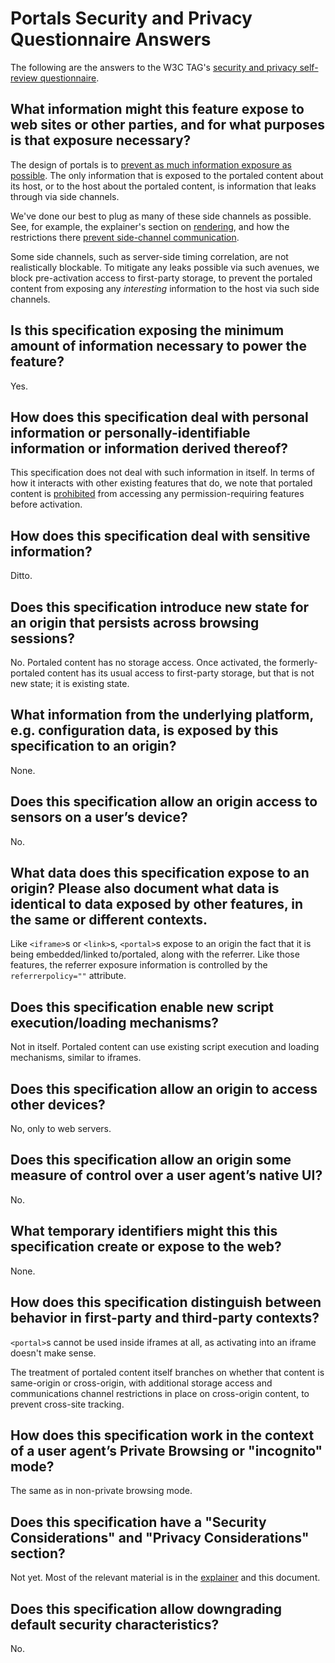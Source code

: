# Portals Security and Privacy Questionnaire Answers

The following are the answers to the W3C TAG's [security and privacy self-review questionnaire](https://w3ctag.github.io/security-questionnaire/).

## What information might this feature expose to web sites or other parties, and for what purposes is that exposure necessary?

The design of portals is to [prevent as much information exposure as possible](#privacy-threat-model-and-restrictions). The only information that is exposed to the portaled content about its host, or to the host about the portaled content, is information that leaks through via side channels.

We've done our best to plug as many of these side channels as possible. See, for example, the explainer's section on [rendering](https://github.com/WICG/portals#rendering), and how the restrictions there [prevent side-channel communication](https://github.com/WICG/portals#communications-channels-that-are-blocked).

Some side channels, such as server-side timing correlation, are not realistically blockable. To mitigate any leaks possible via such avenues, we block pre-activation access to first-party storage, to prevent the portaled content from exposing any _interesting_ information to the host via such side channels.

## Is this specification exposing the minimum amount of information necessary to power the feature?

Yes.

## How does this specification deal with personal information or personally-identifiable information or information derived thereof?

This specification does not deal with such information in itself. In terms of how it interacts with other existing features that do, we note that portaled content is [prohibited](https://github.com/WICG/portals#other-restrictions-while-portaled) from accessing any permission-requiring features before activation.

## How does this specification deal with sensitive information?

Ditto.

## Does this specification introduce new state for an origin that persists across browsing sessions?

No. Portaled content has no storage access. Once activated, the formerly-portaled content has its usual access to first-party storage, but that is not new state; it is existing state.

## What information from the underlying platform, e.g. configuration data, is exposed by this specification to an origin?

None.

## Does this specification allow an origin access to sensors on a user’s device?

No.

## What data does this specification expose to an origin? Please also document what data is identical to data exposed by other features, in the same or different contexts.

Like `<iframe>`s or `<link>`s, `<portal>`s expose to an origin the fact that it is being embedded/linked to/portaled, along with the referrer. Like those features, the referrer exposure information is controlled by the `referrerpolicy=""` attribute.

## Does this specification enable new script execution/loading mechanisms?

Not in itself. Portaled content can use existing script execution and loading mechanisms, similar to iframes.

## Does this specification allow an origin to access other devices?

No, only to web servers.

## Does this specification allow an origin some measure of control over a user agent’s native UI?

No.

## What temporary identifiers might this this specification create or expose to the web?

None.

## How does this specification distinguish between behavior in first-party and third-party contexts?

`<portal>`s cannot be used inside iframes at all, as activating into an iframe doesn't make sense.

The treatment of portaled content itself branches on whether that content is same-origin or cross-origin, with additional storage access and communications channel restrictions in place on cross-origin content, to prevent cross-site tracking.

## How does this specification work in the context of a user agent’s Private Browsing or "incognito" mode?

The same as in non-private browsing mode.

## Does this specification have a "Security Considerations" and "Privacy Considerations" section?

Not yet. Most of the relevant material is in the [explainer](./README.md#security-and-privacy-considerations) and this document.

## Does this specification allow downgrading default security characteristics?

No.
